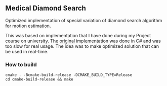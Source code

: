 ## Medical Diamond Search

Optimized implementation of special variation of diamond search algorithm for motion estimation.

This was based on implementation that I have done during my Project course on university. 
The [original](https://github.com/BalderOdinson/Medical-Diamond-Search) implementation was done in C# and was too slow for real usage. 
The idea was to make optimized solution that can be used in real-time.

### How to build
```
cmake . -Bcmake-build-release -DCMAKE_BUILD_TYPE=Release
cd cmake-build-release && make
```